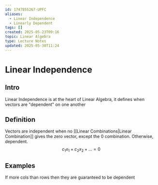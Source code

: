```yaml
---
id: 1747855267-UPFC
aliases:
  - Linear Independence
  - Linearly Dependent
tags: []
created: 2025-05-23T09:16
topic: Linear Algebra
type: Lecture Notes
updated: 2025-05-30T11:24
---
```


# Linear Independence

## Intro

Linear Independence is at the heart of Linear Algebra, it defines when vectors are "dependent" on one another

## Definition

Vectors are independent when no [[Linear Combinations|Linear Combination]] gives the zero vector, except the 0 combination. Otherwise, dependent.
$$
c_1x_1+c_2x_2+ ... = 0
$$

## Examples

If more cols than rows then they are guaranteed to be dependent

